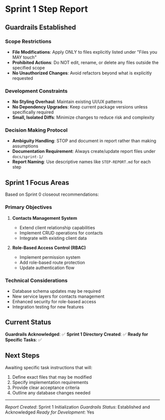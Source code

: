 # Sprint 1 Step Report

## Guardrails Established

### Scope Restrictions

- **File Modifications**: Apply ONLY to files explicitly listed under "Files you MAY touch"
- **Prohibited Actions**: Do NOT edit, rename, or delete any files outside the specified scope
- **No Unauthorized Changes**: Avoid refactors beyond what is explicitly requested

### Development Constraints

- **No Styling Overhaul**: Maintain existing UI/UX patterns
- **No Dependency Upgrades**: Keep current package versions unless specifically required
- **Small, Isolated Diffs**: Minimize changes to reduce risk and complexity

### Decision Making Protocol

- **Ambiguity Handling**: STOP and document in report rather than making assumptions
- **Documentation Requirement**: Always create/update report files under `docs/sprint-1/`
- **Report Naming**: Use descriptive names like `STEP-REPORT.md` for each step

## Sprint 1 Focus Areas

Based on Sprint 0 closeout recommendations:

### Primary Objectives

1. **Contacts Management System**
   - Extend client relationship capabilities
   - Implement CRUD operations for contacts
   - Integrate with existing client data

2. **Role-Based Access Control (RBAC)**
   - Implement permission system
   - Add role-based route protection
   - Update authentication flow

### Technical Considerations

- Database schema updates may be required
- New service layers for contacts management
- Enhanced security for role-based access
- Integration testing for new features

## Current Status

**Guardrails Acknowledged**: ✅
**Sprint 1 Directory Created**: ✅
**Ready for Specific Tasks**: ✅

## Next Steps

Awaiting specific task instructions that will:

1. Define exact files that may be modified
2. Specify implementation requirements
3. Provide clear acceptance criteria
4. Outline any database changes needed

---

_Report Created_: Sprint 1 Initialization
_Guardrails Status_: Established and Acknowledged
_Ready for Development_: Yes
